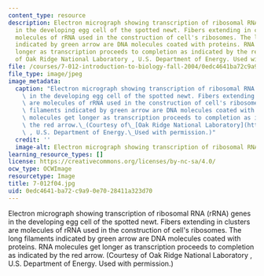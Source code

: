 ```yaml
---
content_type: resource
description: Electron micrograph showing transcription of ribosomal RNA (rRNA) genes
  in the developing egg cell of the spotted newt. Fibers extending in clusters are
  molecules of rRNA used in the construction of cell's ribosomes. The long filaments
  indicated by green arrow are DNA molecules coated with proteins. RNA molecules get
  longer as transcription proceeds to completion as indicated by the red arrow. (Courtesy
  of Oak Ridge National Laboratory , U.S. Department of Energy. Used with permission.)
file: /courses/7-012-introduction-to-biology-fall-2004/0edc4641ba72c9a90e7028411a323d70_7-012f04.jpg
file_type: image/jpeg
image_metadata:
  caption: "Electron micrograph showing transcription of ribosomal RNA (rRNA) genes\
    \ in the developing egg cell of the spotted newt. Fibers extending in clusters\
    \ are molecules of rRNA used in the construction of cell's ribosomes. The long\
    \ filaments indicated by green arrow are DNA molecules coated with proteins. RNA\
    \ molecules get longer as transcription proceeds to completion as indicated by\
    \ the red arrow.\_(Courtesy of\_[Oak Ridge National Laboratory](http://www.ornl.gov/)\
    \ , U.S. Department of Energy.\_Used with permission.)"
  credit: ''
  image-alt: Electron micrograph showing transcription of ribosomal RNA genes.
learning_resource_types: []
license: https://creativecommons.org/licenses/by-nc-sa/4.0/
ocw_type: OCWImage
resourcetype: Image
title: 7-012f04.jpg
uid: 0edc4641-ba72-c9a9-0e70-28411a323d70
---
```

Electron micrograph showing transcription of ribosomal RNA (rRNA) genes in the developing egg cell of the spotted newt. Fibers extending in clusters are molecules of rRNA used in the construction of cell's ribosomes. The long filaments indicated by green arrow are DNA molecules coated with proteins. RNA molecules get longer as transcription proceeds to completion as indicated by the red arrow. (Courtesy of Oak Ridge National Laboratory , U.S. Department of Energy. Used with permission.)